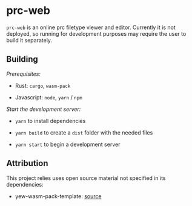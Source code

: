 # prc-web

`prc-web` is an online prc filetype viewer and editor. Currently it is not deployed, so running for development purposes may require the user to build it separately.

## Building

*Prerequisites:*

- Rust: `cargo`, `wasm-pack`

- Javascript: `node`, `yarn` / `npm`

*Start the development server:*

- `yarn` to install dependencies

- `yarn build` to create a `dist` folder with the needed files

- `yarn start` to begin a development server

## Attribution

This project relies uses open source material not specified in its dependencies:

- yew-wasm-pack-template: [source](https://github.com/yewstack/yew-wasm-pack-template)
